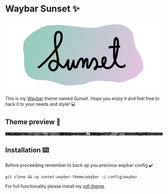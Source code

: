 # Waybar Sunset ✨
<p align="center">
  <img src="sunset.png" />
</p>
<p> This is my <a href="https://github.com/Alexays/Waybar">Waybar</a> theme named <em>Sunset</em>. Hope you enjoy it and feel free to hack it to your needs and style! 💻
</p>

## Theme preview 👀
<p align="center">
  <img src="image.png" />
</p>

## Installation ⌨️
Before proceeding remember to back up you previous waybar config ✔️
```
git clone && cp sunset-waybar-theme/waybar ~/.config/waybar
```
<p> For full functionality please install my <a href="https://github.com/celepharn/rofi-theme-sunset">rofi theme</a>. </p>
